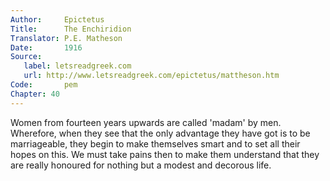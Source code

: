 ```yaml
---
Author:     Epictetus  
Title:      The Enchiridion  
Translator: P.E. Matheson
Date:       1916  
Source:
   label: letsreadgreek.com
   url: http://www.letsreadgreek.com/epictetus/mattheson.htm
Code:       pem  
Chapter: 40
---
```


Women from fourteen years upwards are called 'madam' by men. Wherefore, when
they see that the only advantage they have got is to be marriageable, they
begin to make themselves smart and to set all their hopes on this. We must take
pains then to make them understand that they are really honoured for nothing
but a modest and decorous life.


